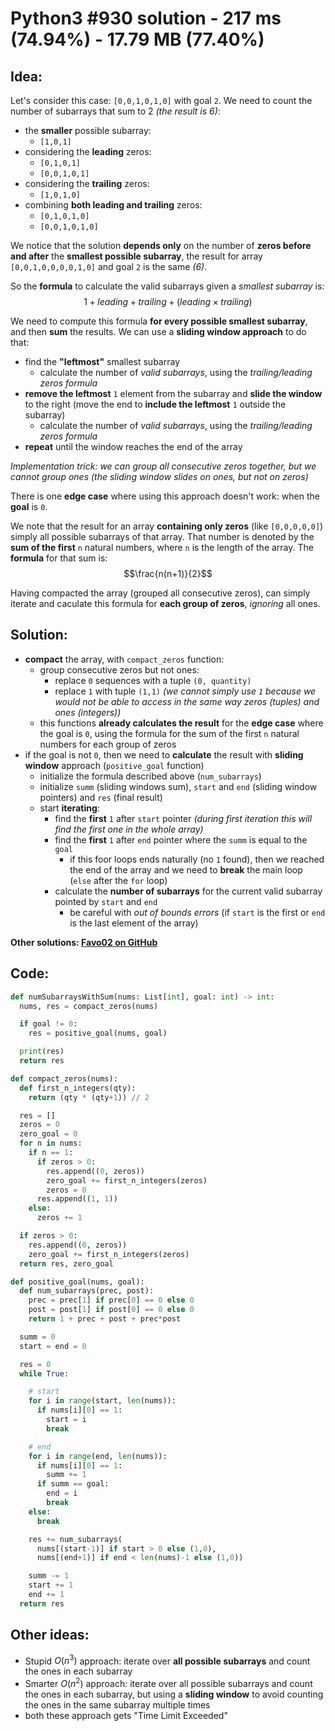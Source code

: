 # Python3 #930 solution - 217 ms (74.94%) - 17.79 MB (77.40%)

## Idea:

Let's consider this case: `[0,0,1,0,1,0]` with goal `2`. We need to count the number of subarrays that sum to 2 _(the result is 6)_:

- the **smaller** possible subarray:
  - `[1,0,1]`
- considering the **leading** zeros:
  - `[0,1,0,1]`
  - `[0,0,1,0,1]`
- considering the **trailing** zeros:
  - `[1,0,1,0]`
- combining **both leading and trailing** zeros:
  - `[0,1,0,1,0]`
  - `[0,0,1,0,1,0]`

We notice that the solution **depends only** on the number of **zeros before and after** the **smallest possible subarray**, the result for array `[0,0,1,0,0,0,0,1,0]` and goal `2` is the same _(6)_.

So the **formula** to calculate the valid subarrays given a _smallest subarray_ is:
$$1 + leading + trailing + (leading \times trailing)$$

We need to compute this formula **for every possible smallest subarray**, and then **sum** the results. We can use a **sliding window approach** to do that:

- find the **"leftmost"** smallest subarray
  - calculate the number of _valid subarrays_, using the _trailing/leading zeros formula_
- **remove the leftmost** `1` element from the subarray and **slide the window** to the right (move the end to **include the leftmost** `1` outside the subarray)
  - calculate the number of _valid subarrays_, using the _trailing/leading zeros formula_
- **repeat** until the window reaches the end of the array

_Implementation trick: we can group all consecutive zeros together, but we cannot group ones (the sliding window slides on ones, but not on zeros)_

There is one **edge case** where using this approach doesn't work: when the **goal** is `0`.

We note that the result for an array **containing only zeros** (like `[0,0,0,0,0]`) simply all possible subarrays of that array. That number is denoted by the **sum of the first** `n` natural numbers, where `n` is the length of the array. The **formula** for that sum is:
$$\frac{n(n+1)}{2}$$

Having compacted the array (grouped all consecutive zeros), can simply iterate and caculate this formula for **each group of zeros**, _ignoring_ all ones.

## Solution:

- **compact** the array, with `compact_zeros` function:
  - group consecutive zeros but not ones:
    - replace `0` sequences with a tuple `(0, quantity)`
    - replace `1` with tuple `(1,1)` _(we cannot simply use `1` because we would not be able to access in the same way zeros (tuples) and ones (integers))_
  - this functions **already calculates the result** for the **edge case** where the goal is `0`, using the formula for the sum of the first `n` natural numbers for each group of zeros
- if the goal is not `0`, then we need to **calculate** the result with **sliding window** approach (`positive_goal` function)
  - initialize the formula described above (`num_subarrays`)
  - initialize `summ` (sliding windows sum), `start` and `end` (sliding window pointers) and `res` (final result)
  - start **iterating**:
    - find the **first** `1` after `start` pointer _(during first iteration this will find the first one in the whole array)_
    - find the **first** `1` after `end` pointer where the `summ` is equal to the `goal`
      - if this foor loops ends naturally (no `1` found), then we reached the end of the array and we need to **break** the main loop (`else` after the `for` loop)
    - calculate the **number of subarrays** for the current valid subarray pointed by `start` and `end`
      - be careful with _out of bounds errors_ (if `start` is the first or `end` is the last element of the array)


**Other solutions: [Favo02 on GitHub](https://github.com/Favo02/leetcode)**

## Code:
```python
def numSubarraysWithSum(nums: List[int], goal: int) -> int:
  nums, res = compact_zeros(nums)

  if goal != 0:
    res = positive_goal(nums, goal)

  print(res)
  return res

def compact_zeros(nums):
  def first_n_integers(qty):
    return (qty * (qty+1)) // 2

  res = []
  zeros = 0
  zero_goal = 0
  for n in nums:
    if n == 1:
      if zeros > 0:
        res.append((0, zeros))
        zero_goal += first_n_integers(zeros)
        zeros = 0
      res.append((1, 1))
    else:
      zeros += 1

  if zeros > 0:
    res.append((0, zeros))
    zero_goal += first_n_integers(zeros)
  return res, zero_goal

def positive_goal(nums, goal):
  def num_subarrays(prec, post):
    prec = prec[1] if prec[0] == 0 else 0
    post = post[1] if post[0] == 0 else 0
    return 1 + prec + post + prec*post

  summ = 0
  start = end = 0

  res = 0
  while True:

    # start
    for i in range(start, len(nums)):
      if nums[i][0] == 1:
        start = i
        break

    # end
    for i in range(end, len(nums)):
      if nums[i][0] == 1:
        summ += 1
      if summ == goal:
        end = i
        break
    else:
      break

    res += num_subarrays(
      nums[(start-1)] if start > 0 else (1,0),
      nums[(end+1)] if end < len(nums)-1 else (1,0))

    summ -= 1
    start += 1
    end += 1
  return res
```

## Other ideas:

- Stupid $O(n^3)$ approach: iterate over **all possible subarrays** and count the ones in each subarray
- Smarter $O(n^2)$ approach: iterate over all possible subarrays and count the ones in each subarray, but using a **sliding window** to avoid counting the ones in the same subarray multiple times
- both these approach gets "Time Limit Exceeded"
